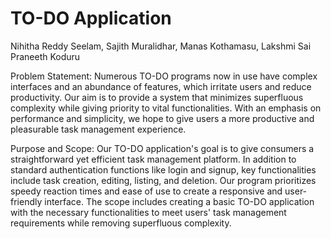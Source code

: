 # TO-DO Application

Nihitha Reddy Seelam, Sajith Muralidhar, Manas Kothamasu, Lakshmi Sai Praneeth Koduru

Problem Statement:
Numerous TO-DO programs now in use have complex interfaces and an abundance of features, which irritate users and reduce productivity. Our aim is to provide a system that minimizes superfluous complexity while giving priority to vital functionalities. With an emphasis on performance and simplicity, we hope to give users a more productive and pleasurable task management experience.

Purpose and Scope:
Our TO-DO application's goal is to give consumers a straightforward yet efficient task management platform. In addition to standard authentication functions like login and signup, key functionalities include task creation, editing, listing, and deletion. Our program prioritizes speedy reaction times and ease of use to create a responsive and user-friendly interface. The scope includes creating a basic TO-DO application with the necessary functionalities to meet users' task management requirements while removing superfluous complexity.
